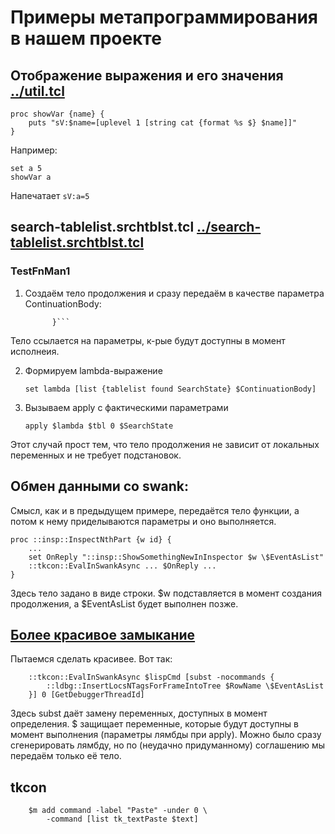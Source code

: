Примеры метапрограммирования в нашем проекте
===========

Отображение выражения и его значения [../util.tcl](../util.tcl)
----

    proc showVar {name} {
        puts "sV:$name=[uplevel 1 [string cat {format %s $} $name]]"
    }
    
Например:

    set a 5
    showVar a
    
Напечатает
```sV:a=5```


search-tablelist.srchtblst.tcl [../search-tablelist.srchtblst.tcl](../search-tablelist.srchtblst.tcl)
---

### TestFnMan1

1. Создаём тело продолжения и сразу передаём в качестве параметра ContinuationBody:

    ```... { if {!$found} {error "TableListTest1 failure 2"} else {puts "found 2"}  
          }```

Тело ссылается на параметры, к-рые будут доступны в момент исполнеия.

2. Формируем lambda-выражение
    
    ```set lambda [list {tablelist found SearchState} $ContinuationBody]```

3. Вызываем apply с фактическими параметрами
    
    ```apply $lambda $tbl 0 $SearchState```

Этот случай прост тем, что тело продолжения не зависит от локальных переменных и не требует подстановок. 


Обмен данными со swank:
----

Смысл, как и в предыдущем примере, передаётся тело функции, а потом к нему приделываются параметры и оно выполняется.

    proc ::insp::InspectNthPart {w id} {
        ...
        set OnReply "::insp::ShowSomethingNewInInspector $w \$EventAsList"
        ::tkcon::EvalInSwankAsync ... $OnReply ...
    }
    

Здесь тело задано в виде строки. $w подставляется в момент создания продолжения,
а \$EventAsList будет выполнен позже.

[Более красивое замыкание](../lisp-debugger.ldbg.tcl)
-----------
Пытаемся сделать красивее. Вот так:

        ::tkcon::EvalInSwankAsync $lispCmd [subst -nocommands {
            ::ldbg::InsertLocsNTagsForFrameIntoTree $RowName \$EventAsList
        }] 0 [GetDebuggerThreadId]

Здесь subst даёт замену переменных, доступных в момент определения. \$ защищает
переменные, которые будут доступны в момент выполнения (параметры лямбды при apply).
Можно было сразу сгенерировать лямбду, но по (неудачно придуманному) соглашению мы
передаём только её тело.

tkcon
---

        $m add command -label "Paste" -under 0 \
            -command [list tk_textPaste $text]

